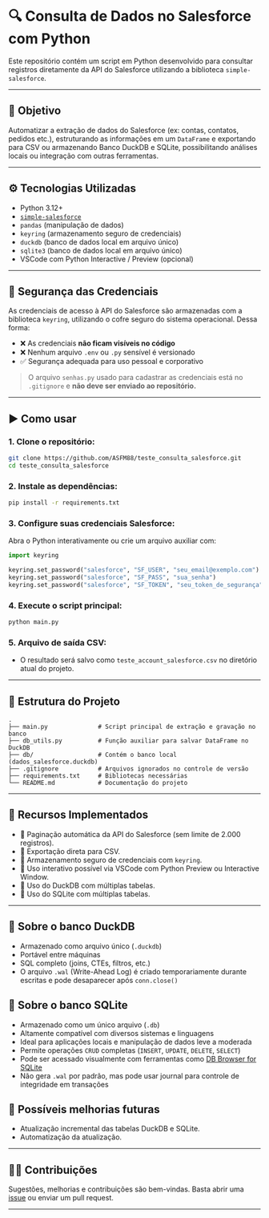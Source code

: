 # 🔍 Consulta de Dados no Salesforce com Python

Este repositório contém um script em Python desenvolvido para consultar registros diretamente da API do Salesforce utilizando a biblioteca `simple-salesforce`.

---

## 📌 Objetivo

Automatizar a extração de dados do Salesforce (ex: contas, contatos, pedidos etc.), estruturando as informações em um `DataFrame` e exportando para CSV ou armazenando Banco DuckDB e SQLite, possibilitando análises locais ou integração com outras ferramentas.

---

## ⚙️ Tecnologias Utilizadas

- Python 3.12+
- [`simple-salesforce`](https://pypi.org/project/simple-salesforce/)
- `pandas` (manipulação de dados)
- `keyring` (armazenamento seguro de credenciais)
- `duckdb` (banco de dados local em arquivo único)
- `sqlite3` (banco de dados local em arquivo único)
- VSCode com Python Interactive / Preview (opcional)

---

## 🔐 Segurança das Credenciais

As credenciais de acesso à API do Salesforce são armazenadas com a biblioteca `keyring`, utilizando o cofre seguro do sistema operacional. Dessa forma:

- ❌ As credenciais **não ficam visíveis no código**
- ❌ Nenhum arquivo `.env` ou `.py` sensível é versionado
- ✅ Segurança adequada para uso pessoal e corporativo

> O arquivo `senhas.py` usado para cadastrar as credenciais está no `.gitignore` e **não deve ser enviado ao repositório.**

---

## ▶️ Como usar

### 1. Clone o repositório:
```bash
git clone https://github.com/ASFM88/teste_consulta_salesforce.git
cd teste_consulta_salesforce
```

### 2. Instale as dependências:
```bash
pip install -r requirements.txt
```

### 3. Configure suas credenciais Salesforce:
Abra o Python interativamente ou crie um arquivo auxiliar com:

```python
import keyring

keyring.set_password("salesforce", "SF_USER", "seu_email@exemplo.com")
keyring.set_password("salesforce", "SF_PASS", "sua_senha")
keyring.set_password("salesforce", "SF_TOKEN", "seu_token_de_segurança")
```

### 4. Execute o script principal:
```bash
python main.py
```

### 5. Arquivo de saída CSV:
- O resultado será salvo como `teste_account_salesforce.csv` no diretório atual do projeto.

---

## 📁 Estrutura do Projeto

```
.
├── main.py              # Script principal de extração e gravação no banco
├── db_utils.py          # Função auxiliar para salvar DataFrame no DuckDB
├── db/                  # Contém o banco local (dados_salesforce.duckdb)
├── .gitignore           # Arquivos ignorados no controle de versão
├── requirements.txt     # Bibliotecas necessárias
└── README.md            # Documentação do projeto
```

---

## 📌 Recursos Implementados

- 🔄 Paginação automática da API do Salesforce (sem limite de 2.000 registros).
- 💾 Exportação direta para CSV.
- 🔐 Armazenamento seguro de credenciais com `keyring`.
- 🧠 Uso interativo possível via VSCode com Python Preview ou Interactive Window.
- 🦆 Uso do DuckDB com múltiplas tabelas.
- 🧩 Uso do SQLite com múltiplas tabelas.
---

## 🔎 Sobre o banco DuckDB

- Armazenado como arquivo único (`.duckdb`)
- Portável entre máquinas
- SQL completo (joins, CTEs, filtros, etc.)
- O arquivo `.wal` (Write-Ahead Log) é criado temporariamente durante escritas e pode desaparecer após `conn.close()`

## 💾 Sobre o banco SQLite

- Armazenado como um único arquivo (`.db`)
- Altamente compatível com diversos sistemas e linguagens
- Ideal para aplicações locais e manipulação de dados leve a moderada
- Permite operações `CRUD` completas (`INSERT`, `UPDATE`, `DELETE`, `SELECT`)
- Pode ser acessado visualmente com ferramentas como [DB Browser for SQLite](https://sqlitebrowser.org)
- Não gera `.wal` por padrão, mas pode usar journal para controle de integridade em transações


## 🚀 Possíveis melhorias futuras

- Atualização incremental das tabelas DuckDB e SQLite.
- Automatização da atualização.

---

## 🙋‍♂️ Contribuições

Sugestões, melhorias e contribuições são bem-vindas. Basta abrir uma [issue](https://github.com/ASFM88/teste_consulta_salesforce/issues) ou enviar um pull request.

---